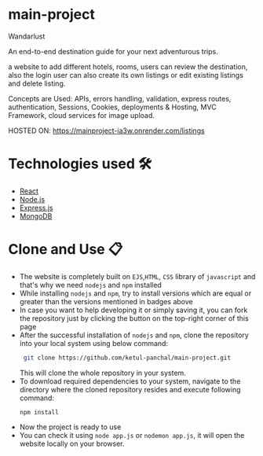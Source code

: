# main-project

Wandarlust

An end-to-end destination guide for your next adventurous trips. 

a website to add different hotels, rooms, users can review the destination, also the login user can also create its own listings or edit existing listings and delete listing. 

Concepts are Used: APIs, errors handling, validation, express routes, authentication, Sessions, Cookies, deployments & Hosting, MVC Framework, cloud services for image upload.

HOSTED ON: https://mainproject-ia3w.onrender.com/listings

# Technologies used 🛠️

- [React](https://reactjs.org/)
- [Node.js](https://nodejs.org/en)
- [Express.js](https://nodejs.org/en)
- [MongoDB](https://www.mongodb.com/)

# Clone and Use 📋

- The website is completely built on `EJS`,`HTML`, `CSS` library of `javascript` and that's why we need `nodejs` and `npm` installed
- While installing `nodejs` and `npm`, try to install versions which are equal or greater than the versions mentioned in badges above
- In case you want to help developing it or simply saving it, you can fork the repository just by clicking the button on the top-right corner of this page
- After the successful installation of `nodejs` and `npm`, clone the repository into your local system using below command:
  ```bash
   git clone https://github.com/ketul-panchal/main-project.git
  ```
  This will clone the whole repository in your system.
- To download required dependencies to your system, navigate to the directory where the cloned repository resides and execute following command:
  ```node
  npm install
  ```
- Now the project is ready to use
- You can check it using `node app.js` or `nodemon app.js`, it will open the website locally on your browser.

